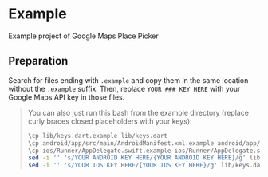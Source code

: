 # Example

Example project of Google Maps Place Picker

## Preparation

Search for files ending with `.example` and copy them in the same location without the `.example` suffix. Then, replace `YOUR ### KEY HERE` with your Google Maps API key in those files.

> You can also just run this bash from the example directory (replace curly braces closed placeholders with your keys):
> 
> ```bash
> \cp lib/keys.dart.example lib/keys.dart
> \cp android/app/src/main/AndroidManifest.xml.example android/app/src/main/AndroidManifest.xml
> \cp ios/Runner/AppDelegate.swift.example ios/Runner/AppDelegate.swift
> sed -i '' 's/YOUR ANDROID KEY HERE/{YOUR ANDROID KEY HERE}/g' lib/keys.dart android/app/src/main/AndroidManifest.xml
> sed -i '' 's/YOUR IOS KEY HERE/{YOUR IOS KEY HERE}/g' lib/keys.dart ios/Runner/AppDelegate.swift
> ```